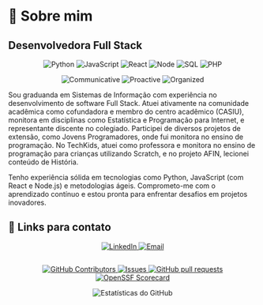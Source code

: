 # 🚀 Sobre mim
## Desenvolvedora Full Stack

<p align="center">
  <img src="https://img.shields.io/badge/Python-green" alt="Python" />
  <img src="https://img.shields.io/badge/JavaScript-yellow" alt="JavaScript" />
  <img src="https://img.shields.io/badge/React-blue" alt="React" />
  <img src="https://img.shields.io/badge/Node-darkgreen" alt="Node" />
  <img src="https://img.shields.io/badge/SQL-orange" alt="SQL" />
  <img src="https://img.shields.io/badge/PHP-darkblue" alt="PHP" />
</p>

<p align="center">
  <img src="https://img.shields.io/badge/Communicative-red" alt="Communicative" />
  <img src="https://img.shields.io/badge/Proactive-blue" alt="Proactive" />
  <img src="https://img.shields.io/badge/Organized-red" alt="Organized" />
</p>

Sou graduanda em Sistemas de Informação com experiência no desenvolvimento de software Full Stack. Atuei ativamente na comunidade acadêmica como cofundadora e membro do centro acadêmico (CASIU), monitora em disciplinas como Estatística e Programação para Internet, e representante discente no colegiado. Participei de diversos projetos de extensão, como Jovens Programadores, onde fui monitora no ensino de programação. No TechKids, atuei como professora e monitora no ensino de programação para crianças utilizando Scratch, e no projeto AFIN, lecionei conteúdo de História.

Tenho experiência sólida em tecnologias como Python, JavaScript (com React e Node.js) e metodologias ágeis. Comprometo-me com o aprendizado contínuo e estou pronta para enfrentar desafios em projetos inovadores.

## 🔗 Links para contato

<p align="center">
  <a href="https://www.linkedin.com/in/leiriele">
    <img src="https://img.shields.io/badge/linkedin-0A66C2?style=for-the-badge&logo=linkedin&logoColor=white" alt="LinkedIn" />
  </a>
  <a href="mailto:leiricorrea@gmail.com">
    <img src="https://img.shields.io/badge/Email-EA4335?style=for-the-badge&logo=gmail&logoColor=white" alt="Email" />
  </a>
</p>

## 

<p align="center">
  <a href="https://github.com/leiriele/github-readme-stats/graphs/contributors">
    <img alt="GitHub Contributors" src="https://img.shields.io/github/contributors/leiriele/github-readme-stats" />
  </a>
  <a href="https://github.com/leiriele/github-readme-stats/issues">
    <img alt="Issues" src="https://img.shields.io/github/issues/leiriele/github-readme-stats?color=0088ff" />
  </a>
  <a href="https://github.com/leiriele/github-readme-stats/pulls">
    <img alt="GitHub pull requests" src="https://img.shields.io/github/issues-pr/leiriele/github-readme-stats?color=0088ff" />
  </a>
  <a href="https://securityscorecards.dev/viewer/?uri=github.com/leiriele/github-readme-stats">
    <img alt="OpenSSF Scorecard" src="https://api.securityscorecards.dev/projects/github.com/leiriele/github-readme-stats/badge" />
  </a>
</p>

<p align="center">
  <img src="https://github-readme-stats.vercel.app/api?username=leiriele&show_icons=true&theme=midnight-purple" alt="Estatísticas do GitHub" />
</p>
